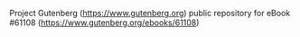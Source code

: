 Project Gutenberg (https://www.gutenberg.org) public repository for eBook #61108 (https://www.gutenberg.org/ebooks/61108)
